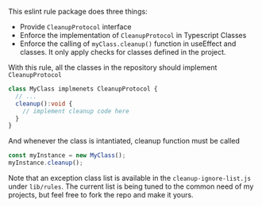 This eslint rule package does three things:

- Provide `CleanupProtocol` interface
- Enforce the implementation of `CleanupProtocol` in Typescript Classes
- Enforce the calling of `myClass.cleanup()` function in useEffect and classes. It only apply checks for classes defined in the project.

With this rule, all the classes in the repository should implement `CleanupProtocol`

```typescript
class MyClass implmenets CleanupProtocol {
  // ...
  cleanup():void {
    // implement cleanup code here
  }
}
```

And whenever the class is intantiated, cleanup function must be called

```typescript
const myInstance = new MyClass();
myInstance.cleanup();
```

Note that an exception class list is available in the `cleanup-ignore-list.js` under `lib/rules`. The current list is being tuned to the common need of my projects, but feel free to fork the repo and make it yours.
